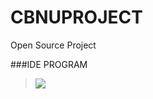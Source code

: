 # CBNUPROJECT
Open Source Project

###IDE PROGRAM


 ><img src="https://img.shields.io/badge/pycharm-000000?style=flat&logo=PyCharm&logoColor=white"/>
